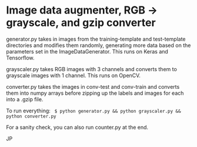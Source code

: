 # Image data augmenter, RGB -> grayscale, and gzip converter

generator.py takes in images from the training-template and test-template directories 
and modifies them randomly, generating more data based on the parameters set in the ImageDataGenerator.
This runs on Keras and Tensorflow.

grayscaler.py takes RGB images with 3 channels and converts them to grayscale images with 1 channel.
This runs on OpenCV.

converter.py takes the images in conv-test and conv-train and converts them into numpy arrays before zipping up the labels
and images for each into a .gzip file.

To run everything:
``` $ python generator.py && python grayscaler.py && python converter.py```

For a sanity check, you can also run counter.py at the end.

JP
